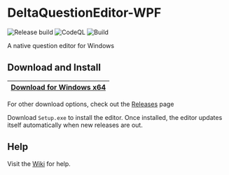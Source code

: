 # DeltaQuestionEditor-WPF

![Release build](https://github.com/Profound-Education-Centre/DeltaQuestionEditor-WPF/workflows/Release%20build/badge.svg)
![CodeQL](https://github.com/Profound-Education-Centre/DeltaQuestionEditor-WPF/workflows/CodeQL/badge.svg)
![Build](https://github.com/Profound-Education-Centre/DeltaQuestionEditor-WPF/workflows/Build/badge.svg)

A native question editor for Windows

## Download and Install

| [Download for Windows x64](https://github.com/Profound-Education-Centre/DeltaQuestionEditor-WPF/releases/download/latest/Setup.exe) |
|-------------|

For other download options, check out the [Releases](https://github.com/Profound-Education-Centre/DeltaQuestionEditor-WPF/releases/latest) page

Download `Setup.exe` to install the editor. Once installed, the editor updates itself automatically when new releases are out.

## Help

Visit the [Wiki](https://github.com/Profound-Education-Centre/DeltaQuestionEditor-WPF/wiki) for help.
